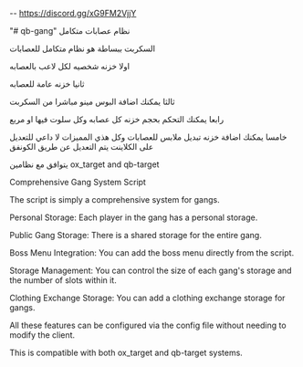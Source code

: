 
-- https://discord.gg/xG9FM2VjjY

"# qb-gang" 
نظام عصابات متكامل 

السكربت ببساطة هو نظام متكامل للعصابات 

 اولا خزنه شخصيه لكل لاعب بالعصابه 

 ثانيا خزنه عامة للعصابه 

ثالثا يمكنك اضافة البوس مينو مباشرا من السكربت 

رابعا يمكنك التحكم بحجم خزنه كل عصابه وكل سلوت فيها او مربع

خامسا يمكنك اضافة خزنه تبديل ملابس للعصابات وكل هذي المميزات لا داعي للتعديل على الكلاينت يتم التعديل عن طريق الكونفق

يتوافق مع نظامين ox_target and qb-target


Comprehensive Gang System Script

The script is simply a comprehensive system for gangs.

Personal Storage: Each player in the gang has a personal storage.

Public Gang Storage: There is a shared storage for the entire gang.

Boss Menu Integration: You can add the boss menu directly from the script.

Storage Management: You can control the size of each gang's storage and the number of slots within it.

Clothing Exchange Storage: You can add a clothing exchange storage for gangs.

All these features can be configured via the config file without needing to modify the client.

This is compatible with both ox_target and qb-target systems.
